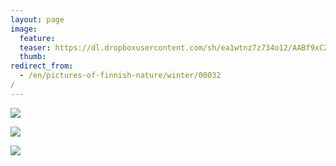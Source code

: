```yaml
---
layout: page
image:
  feature:
  teaser: https://dl.dropboxusercontent.com/sh/ea1wtnz7z734o12/AABf9xC2pxe0vYOaY-bSJm0Da/luontokuvat/talvi/DS40795-245px.jpg
  thumb:
redirect_from:
  - /en/pictures-of-finnish-nature/winter/00032/
---
```


[![](https://dl.dropboxusercontent.com/sh/ea1wtnz7z734o12/AAD-7UJumdfPlsJ6zJqoWO-_a/luontokuvat/talvi/DS40783-800px.jpg)](https://dl.dropboxusercontent.com/sh/ea1wtnz7z734o12/AABZalWbqX3ZQAqGtC7FXVxha/luontokuvat/talvi/DS40783.jpg)

[![](https://dl.dropboxusercontent.com/sh/ea1wtnz7z734o12/AACFLF-_LsutXn9P3ZjTCSpsa/luontokuvat/talvi/DS40791-800px.jpg)](https://dl.dropboxusercontent.com/sh/ea1wtnz7z734o12/AACxkgYK0BMmsVdYOhJatiqZa/luontokuvat/talvi/DS40791.jpg)

[![](https://dl.dropboxusercontent.com/sh/ea1wtnz7z734o12/AABx2pNzTDRFhi0Lql8sbKIWa/luontokuvat/talvi/DS40795-800px.jpg)](https://dl.dropboxusercontent.com/sh/ea1wtnz7z734o12/AAArzy7MmBQRXF73ppPH2TiZa/luontokuvat/talvi/DS40795.jpg)
